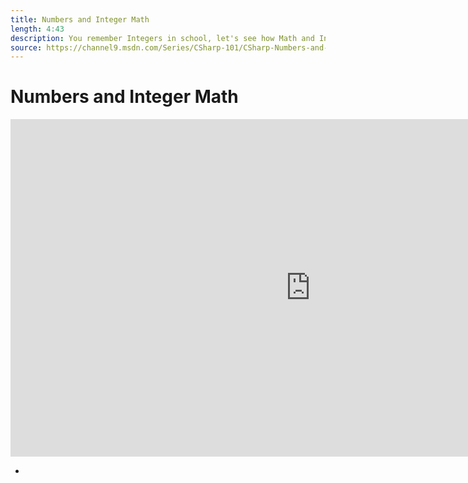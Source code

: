 ```yaml
---
title: Numbers and Integer Math
length: 4:43
description: You remember Integers in school, let's see how Math and Integers behave in C#! Spoiler alert - it's more intuitive than you'd expect! We'll talk about order of operations, how numbers divide cleanly (or don't!) and lots more.
source: https://channel9.msdn.com/Series/CSharp-101/CSharp-Numbers-and-Integer-Math
---
```

# Numbers and Integer Math

<iframe src="https://channel9.msdn.com/Series/CSharp-101/CSharp-Numbers-and-Integer-Math/player?format=html5" width="960" height="540" allowFullScreen frameBorder="0" title="C#: Numbers and Integer Math [5 of 19] - Microsoft Channel 9 Video"></iframe>

- 